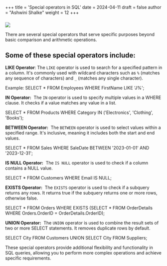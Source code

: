 +++
title = 'Special operators in SQL'
date = 2024-04-11
draft = false
author = "Ashwini Shalke"
weight = 12
+++


###   

![](https://cdn-images-1.medium.com/max/1600/1*OxOI644ru-m_adGUtjZgZA.jpeg)

There are several special operators that serve specific purposes beyond basic comparison and arithmetic operations.

  

## **Some of these special operators include:**

  

**LIKE Operator**:
The `LIKE` operator is used to search for a specified pattern in a column. It's commonly used with wildcard characters such as `%` (matches any sequence of characters) and `_` (matches any single character).

Example: SELECT \* FROM Employees WHERE FirstName LIKE 'J%';

  

  

**IN Operator:** 
The `IN` operator is used to specify multiple values in a WHERE clause. It checks if a value matches any value in a list.

  

SELECT \* FROM Products WHERE Category IN ('Electronics', 'Clothing', 'Books');

  

  

**BETWEEN Operator:** 
The `BETWEEN` operator is used to select values within a specified range. It's inclusive, meaning it includes both the start and end values.

  

SELECT \* FROM Sales WHERE SaleDate BETWEEN '2023-01-01' AND '2023-12-31';

  

  

**IS NULL Operator:** 
The `IS NULL` operator is used to check if a column contains a NULL value.

  

SELECT \* FROM Customers WHERE Email IS NULL;

  

  

**EXISTS Operator:** 
The `EXISTS` operator is used to check if a subquery returns any rows. It returns true if the subquery returns one or more rows, otherwise false.

SELECT \* FROM Orders WHERE EXISTS (SELECT \* FROM OrderDetails WHERE Orders.OrderID = OrderDetails.OrderID);

  

  

**UNION Operator:** 
The `UNION` operator is used to combine the result sets of two or more SELECT statements. It removes duplicate rows by default.

SELECT City FROM Customers UNION SELECT City FROM Suppliers;

  

  

These special operators provide additional flexibility and functionality in SQL queries, allowing you to perform more complex operations and achieve specific requirements.